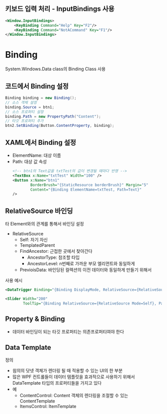 ## 키보드 입력 처리 - InputBindings 사용
```xml
<Window.InputBindings>
    <KeyBinding Command="Help" Key="F2"/>
    <KeyBinding Command="NotACommand" Key="F1"/>
</Window.InputBindings>
```

# Binding 
System.Windows.Data class의 Binding Class 사용

## 코드에서 Binding 설정
```c#
Binding binding = new Binding();
// 소스 객체 설정
binding.Source = btn1;
// 소스 프로퍼티 설정
binding.Path = new PropertyPath("Content");
// 타깃 프로퍼티 추가
btn2.SetBinding(Button.ContentProperty, binding);
```

## XAML에서 Binding 설정
- ElementName: 대상 이름
- Path: 대상 값 속성
    ```xml
    <!-- btn1의 Text값을 txtTest의 값이 변경될 때마다 반영 -->
    <TextBox x:Name="txtTest" Width="100" />
    <Button x:Name="btn1" 
            BorderBrush="{StaticResource borderBrush}" Margin="5" 
            Content="{Binding ElementName=txtTest, Path=Text}"
    />
    ```

## RelativeSource 바인딩
타 Element와의 관계를 통해서 바인딩 설정
- RelativeSource 
   - Self: 자기 자신
   - TemplatedParent
   - FindAncestor: 근접한 곳에서 찾아간다
      - AncestorType: 참조할 타입
      - AncestorLevel: n번째로 가까운 부모 엘리먼트와 동일하게
   - PrevioisData: 바인딩된 컬렉션의 이전 데이터와 동일하게 만들기 위해서

사용 예시
   ```xml
   <DataTrigger Binding="{Binding DisplayMode, RelativeSource={RelativeSource FindAncestor, AncestorLevel=1, AncestorType={x:Type Calendar}}}" Value="Decade">

   <Slider Width="200" 
           ToolTip="{Binding RelativeSource={RelativeSource Mode=Self}, Path=Value}"/>
   ```

## Property & Binding
- 데이터 바인딩이 되는 타깃 프로퍼티는 의존프로퍼티여야 한다


## Data Template
정의
- 읨의의 닷넷 객체가 렌더링 될 때 적용할 수 있는 UI의 한 부분
- 많은 WPF 컨트롤들이 데이터 템플릿을 효과적으로 사용하기 위해서 DataTemplate 타입의 프로퍼티들을 가지고 있다
- 예
   - ContentControl: Content 객체의 렌더링을 조절할 수 있는 ContentTemplate
   - ItemsControl: ItemTemplate

